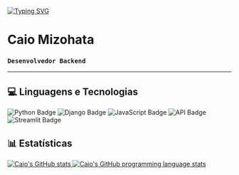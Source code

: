 [![Typing SVG](https://readme-typing-svg.demolab.com?font=Fira+Code&size=31&duration=3800&pause=1000&random=false&width=435&lines=Bem+vindo+ao+meu+GitHub)](https://git.io/typing-svg)

# Caio Mizohata

### **`Desenvolvedor Backend`**

---

## :computer: Linguagens e Tecnologias

<p>
  <img src="https://img.shields.io/badge/Python-3776AB?style=for-the-badge&logo=python&logoColor=white" alt="Python Badge"/>
  <img src="https://img.shields.io/badge/Django-092E20?style=for-the-badge&logo=django&logoColor=white" alt="Django Badge"/>
  <img src="https://img.shields.io/badge/JavaScript-F7DF1E?style=for-the-badge&logo=javascript&logoColor=black" alt="JavaScript Badge"/>
  <img src="https://img.shields.io/badge/API-REST%20%2F%20JSON-ffca28?style=for-the-badge" alt="API Badge"/>
  <img src="https://img.shields.io/badge/Streamlit-FF4B4B?style=for-the-badge&logo=streamlit&logoColor=white" alt="Streamlit Badge"/>
</p>

## 📊 Estatísticas

<p>
  <a href="https://github.com/Caio-Mizohata/github-readme-stats">
    <img src="https://github-readme-stats.vercel.app/api?username=Caio-Mizohata&theme=react&show_icons=true&border_color=00ffff" alt="Caio's GitHub stats"/>
  </a>
  <a href="https://github.com/Caio-Mizohata/github-readme-stats">
    <img src="https://github-readme-stats.vercel.app/api/top-langs/?username=Caio-Mizohata&theme=react&layout=compact&border_color=00ffff&title=Tecnologias" alt="Caio's GitHub programming language stats"/>
  </a>
</p>
